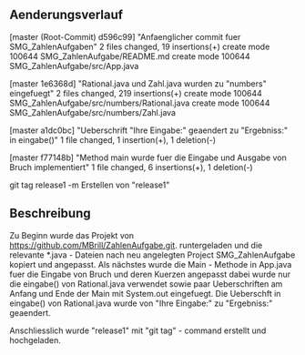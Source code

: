 ## Aenderungsverlauf

[master (Root-Commit) d596c99] "Anfaenglicher commit fuer SMG_ZahlenAufgaben"
 2 files changed, 19 insertions(+)
 create mode 100644 SMG_ZahlenAufgabe/README.md
 create mode 100644 SMG_ZahlenAufgabe/src/App.java
 
[master 1e6368d] "Rational.java und Zahl.java wurden zu "numbers" eingefuegt"
 2 files changed, 219 insertions(+)
 create mode 100644 SMG_ZahlenAufgabe/src/numbers/Rational.java
 create mode 100644 SMG_ZahlenAufgabe/src/numbers/Zahl.java

[master a1dc0bc] "Ueberschrift "Ihre Eingabe:" geaendert zu "Ergebniss:" in eingabe()"
 1 file changed, 1 insertion(+), 1 deletion(-)

[master f77148b] "Method main wurde fuer die Eingabe und Ausgabe von Bruch implementiert"
 1 file changed, 6 insertions(+), 1 deletion(-)

git tag release1 -m Erstellen von "release1"

 ## Beschreibung
 Zu Beginn wurde das Projekt von https://github.com/MBrill/ZahlenAufgabe.git. runtergeladen und die relevante *.java - Dateien nach neu angelegten Project SMG_ZahlenAufgabe kopiert und angepasst.
 Als nächstes wurde die Main - Methode in App.java fuer die Eingabe von Bruch und deren Kuerzen angepasst dabei wurde nur die eingabe() von Rational.java verwendet sowie paar Ueberschriften am Anfang und Ende
 der Main mit System.out eingefuegt. Die Ueberschft in eingabe() von Rational.java wurde von "Ihre Eingabe:" zu "Ergebniss:" geaendert.

Anschliesslich wurde "release1" mit "git tag" - command erstellt und hochgeladen.
